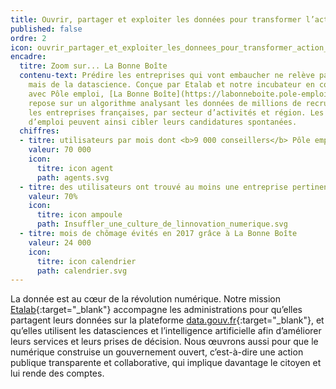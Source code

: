 ```yaml
---
title: Ouvrir, partager et exploiter les données pour transformer l’action publique
published: false
ordre: 2
icon: ouvrir_partager_et_exploiter_les_donnees_pour_transformer_action_publique.svg
encadre:
  titre: Zoom sur... La Bonne Boîte
  contenu-text: Prédire les entreprises qui vont embaucher ne relève pas de la voyance…
    mais de la datascience. Conçue par Etalab et notre incubateur en collaboration
    avec Pôle emploi, [La Bonne Boîte](https://labonneboite.pole-emploi.fr/){:target="_blank"}
    repose sur un algorithme analysant les données de millions de recrutements dans
    les entreprises françaises, par secteur d’activités et région. Les demandeurs
    d’emploi peuvent ainsi cibler leurs candidatures spontanées.
  chiffres:
  - titre: utilisateurs par mois dont <b>9 000 conseillers</b> Pôle emploi
    valeur: 70 000
    icon:
      titre: icon agent
      path: agents.svg
  - titre: des utilisateurs ont trouvé au moins une entreprise pertinente à contacter
    valeur: 70%
    icon:
      titre: icon ampoule
      path: Insuffler_une_culture_de_linnovation_numerique.svg
  - titre: mois de chômage évités en 2017 grâce à La Bonne Boîte
    valeur: 24 000
    icon:
      titre: icon calendrier
      path: calendrier.svg
---
```


La donnée est au cœur de la révolution numérique. Notre mission [Etalab](https://etalab.gouv.fr){:target="_blank"} accompagne les administrations pour qu’elles partagent leurs données sur la plateforme [data.gouv.fr](https://data.gouv.fr){:target="_blank"}, et qu’elles utilisent les datasciences et l’intelligence artificielle afin d’améliorer leurs services et leurs prises de décision. Nous œuvrons aussi pour que le numérique construise un gouvernement ouvert, c’est-à-dire une action publique transparente et collaborative, qui implique davantage le citoyen et lui rende des comptes.